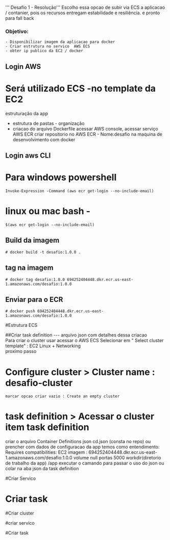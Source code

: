 ''' Desafio 1 - Resolução'''
Escolho essa opcao de subir via ECS a aplicacao / contanier, 
pois os recursos entregam estabilidade e resiliência. e pronto para fall back   
### Objetivo:
    - Disponibilizar imagem da aplicacao para docker 
    - Criar estrutura no servico  AWS ECS  
    - obter ip publico da EC2 / docker
##  Login AWS
# Será utilizado ECS -no template da EC2  
estruturação da app
- estrutura de pastas - organização
- criacao do arquivo Dockerfile 
acessar AWS console, acessar serviço AWS ECR criar repositorio no AWS ECR - Nome:desafio
na maquina de desenvolvimento com docker      

## Login aws CLI 
# Para windows powershell
    Invoke-Expression -Command (aws ecr get-login --no-include-email)

# linux ou mac bash - 
    $(aws ecr get-login --no-include-email)

## Build da imagem

    # docker build -t desafio:1.0.0 .

## tag  na imagem 
    
    # docker tag desafio:1.0.0 694252404448.dkr.ecr.us-east-1.amazonaws.com/desafio:1.0.0

## Enviar para o ECR 

    # docker push 694252404448.dkr.ecr.us-east-1.amazonaws.com/desafio:1.0.0

#Estrutura ECS 

##Criar task definition --- arquivo json com detalhes dessa criacao  
    Para criar o cluster usar acessar o AWS ECS 
    Selecionar em " Select cluster template" :  EC2 Linux + Networking  
    proximo passo 
   # Configure cluster >  Cluster name : desafio-cluster
    marcar opcao criar vazio : Create an empty cluster
    
# task definition > Acessar o cluster item  task definition 
criar o arquivo  Container Definitions json cd.json (consta no repo)
ou 
prencher com dados de configuracao da app 
    temos como entendimento: 
    Requires compatibilities: EC2
    imagem : 694252404448.dkr.ecr.us-east-1.amazonaws.com/desafio:1.0.0
    volume null
    portas 5000
    workdir(diretorio de trabalho da app) /app
executar o camando para passar o uso do json  ou colar na aba json da task definition 

#Criar Servico 

# Criar task 





#Criar cluster 

#criar servico 

#Criar task 
